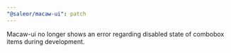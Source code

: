 ```yaml
---
"@saleor/macaw-ui": patch
---
```


Macaw-ui no longer shows an error regarding disabled state of combobox items during development.
